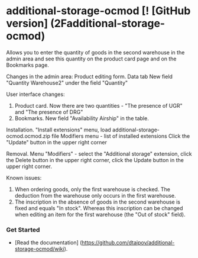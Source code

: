 # additional-storage-ocmod [! [GitHub version] (2Fadditional-storage-ocmod)
Allows you to enter the quantity of goods in the second warehouse in the admin area and see this quantity on the product card page and on the Bookmarks page.

Changes in the admin area:
Product editing form. Data tab
New field "Quantity Warehouse2" under the field "Quantity"

User interface changes:
1) Product card. Now there are two quantities - "The presence of UGR" and "The presence of DRG"
2) Bookmarks. New field "Availability Airship" in the table.

Installation.
"Install extensions" menu, load additional-storage-ocmod.ocmod.zip file
Modifiers menu - list of installed extensions
Click the "Update" button in the upper right corner

Removal.
Menu "Modifiers" - select the "Additional storage" extension, click the Delete button in the upper right corner, click the Update button in the upper right corner.

Known issues:
1) When ordering goods, only the first warehouse is checked.
The deduction from the warehouse only occurs in the first warehouse.
2) The inscription in the absence of goods in the second warehouse is fixed and equals "In stock".
Whereas this inscription can be changed when editing an item for the first warehouse (the "Out of stock" field).

### Get Started

  * [Read the documentation] (https://github.com/dtaipov/additional-storage-ocmod/wiki). 
  
